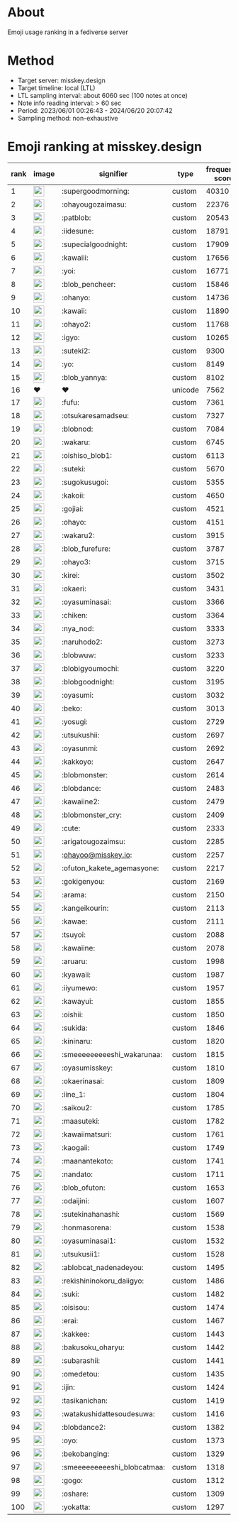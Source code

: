 # About
Emoji usage ranking in a fediverse server

# Method
- Target server: misskey.design
- Target timeline: local (LTL)
- LTL sampling interval: about 6060 sec (100 notes at once)
- Note info reading interval: > 60 sec
- Period: 2023/06/01 00:26:43 - 2024/06/20 20:07:42 
- Sampling method: non-exhaustive

# Emoji ranking at misskey.design

|rank|image|signifier|type|frequency score|
|----|----|----|----|----|
|1|<img height="24" src="https://misskey.design/emoji/supergoodmorning.webp">|:supergoodmorning:|custom|40310|
|2|<img height="24" src="https://misskey.design/emoji/ohayougozaimasu.webp">|:ohayougozaimasu:|custom|22376|
|3|<img height="24" src="https://misskey.design/emoji/patblob.webp">|:patblob:|custom|20543|
|4|<img height="24" src="https://misskey.design/emoji/iidesune.webp">|:iidesune:|custom|18791|
|5|<img height="24" src="https://misskey.design/emoji/supecialgoodnight.webp">|:supecialgoodnight:|custom|17909|
|6|<img height="24" src="https://misskey.design/emoji/kawaiii.webp">|:kawaiii:|custom|17656|
|7|<img height="24" src="https://misskey.design/emoji/yoi.webp">|:yoi:|custom|16771|
|8|<img height="24" src="https://misskey.design/emoji/blob_pencheer.webp">|:blob_pencheer:|custom|15846|
|9|<img height="24" src="https://misskey.design/emoji/ohanyo.webp">|:ohanyo:|custom|14736|
|10|<img height="24" src="https://misskey.design/emoji/kawaii.webp">|:kawaii:|custom|11890|
|11|<img height="24" src="https://misskey.design/emoji/ohayo2.webp">|:ohayo2:|custom|11768|
|12|<img height="24" src="https://misskey.design/emoji/igyo.webp">|:igyo:|custom|10265|
|13|<img height="24" src="https://misskey.design/emoji/suteki2.webp">|:suteki2:|custom|9300|
|14|<img height="24" src="https://misskey.design/emoji/yo.webp">|:yo:|custom|8149|
|15|<img height="24" src="https://misskey.design/emoji/blob_yannya.webp">|:blob_yannya:|custom|8102|
|16|❤|❤|unicode|7562|
|17|<img height="24" src="https://misskey.design/emoji/fufu.webp">|:fufu:|custom|7361|
|18|<img height="24" src="https://misskey.design/emoji/otsukaresamadseu.webp">|:otsukaresamadseu:|custom|7327|
|19|<img height="24" src="https://misskey.design/emoji/blobnod.webp">|:blobnod:|custom|7084|
|20|<img height="24" src="https://misskey.design/emoji/wakaru.webp">|:wakaru:|custom|6745|
|21|<img height="24" src="https://misskey.design/emoji/oishiso_blob1.webp">|:oishiso_blob1:|custom|6113|
|22|<img height="24" src="https://misskey.design/emoji/suteki.webp">|:suteki:|custom|5670|
|23|<img height="24" src="https://misskey.design/emoji/sugokusugoi.webp">|:sugokusugoi:|custom|5355|
|24|<img height="24" src="https://misskey.design/emoji/kakoii.webp">|:kakoii:|custom|4650|
|25|<img height="24" src="https://misskey.design/emoji/gojiai.webp">|:gojiai:|custom|4521|
|26|<img height="24" src="https://misskey.design/emoji/ohayo.webp">|:ohayo:|custom|4151|
|27|<img height="24" src="https://misskey.design/emoji/wakaru2.webp">|:wakaru2:|custom|3915|
|28|<img height="24" src="https://misskey.design/emoji/blob_furefure.webp">|:blob_furefure:|custom|3787|
|29|<img height="24" src="https://misskey.design/emoji/ohayo3.webp">|:ohayo3:|custom|3715|
|30|<img height="24" src="https://misskey.design/emoji/kirei.webp">|:kirei:|custom|3502|
|31|<img height="24" src="https://misskey.design/emoji/okaeri.webp">|:okaeri:|custom|3431|
|32|<img height="24" src="https://misskey.design/emoji/oyasuminasai.webp">|:oyasuminasai:|custom|3366|
|33|<img height="24" src="https://misskey.design/emoji/chiken.webp">|:chiken:|custom|3364|
|34|<img height="24" src="https://misskey.design/emoji/nya_nod.webp">|:nya_nod:|custom|3333|
|35|<img height="24" src="https://misskey.design/emoji/naruhodo2.webp">|:naruhodo2:|custom|3273|
|36|<img height="24" src="https://misskey.design/emoji/blobwuw.webp">|:blobwuw:|custom|3233|
|37|<img height="24" src="https://misskey.design/emoji/blobigyoumochi.webp">|:blobigyoumochi:|custom|3220|
|38|<img height="24" src="https://misskey.design/emoji/blobgoodnight.webp">|:blobgoodnight:|custom|3195|
|39|<img height="24" src="https://misskey.design/emoji/oyasumi.webp">|:oyasumi:|custom|3032|
|40|<img height="24" src="https://misskey.design/emoji/beko.webp">|:beko:|custom|3013|
|41|<img height="24" src="https://misskey.design/emoji/yosugi.webp">|:yosugi:|custom|2729|
|42|<img height="24" src="https://misskey.design/emoji/utsukushii.webp">|:utsukushii:|custom|2697|
|43|<img height="24" src="https://misskey.design/emoji/oyasunmi.webp">|:oyasunmi:|custom|2692|
|44|<img height="24" src="https://misskey.design/emoji/kakkoyo.webp">|:kakkoyo:|custom|2647|
|45|<img height="24" src="https://misskey.design/emoji/blobmonster.webp">|:blobmonster:|custom|2614|
|46|<img height="24" src="https://misskey.design/emoji/blobdance.webp">|:blobdance:|custom|2483|
|47|<img height="24" src="https://misskey.design/emoji/kawaiine2.webp">|:kawaiine2:|custom|2479|
|48|<img height="24" src="https://misskey.design/emoji/blobmonster_cry.webp">|:blobmonster_cry:|custom|2409|
|49|<img height="24" src="https://misskey.design/emoji/cute.webp">|:cute:|custom|2333|
|50|<img height="24" src="https://misskey.design/emoji/arigatougozaimsu.webp">|:arigatougozaimsu:|custom|2285|
|51|<img height="24" src="https://misskey.design/emoji/ohayoo.webp">|:ohayoo@misskey.io:|custom|2257|
|52|<img height="24" src="https://misskey.design/emoji/ofuton_kakete_agemasyone.webp">|:ofuton_kakete_agemasyone:|custom|2217|
|53|<img height="24" src="https://misskey.design/emoji/gokigenyou.webp">|:gokigenyou:|custom|2169|
|54|<img height="24" src="https://misskey.design/emoji/arama.webp">|:arama:|custom|2150|
|55|<img height="24" src="https://misskey.design/emoji/kangeikourin.webp">|:kangeikourin:|custom|2113|
|56|<img height="24" src="https://misskey.design/emoji/kawae.webp">|:kawae:|custom|2111|
|57|<img height="24" src="https://misskey.design/emoji/tsuyoi.webp">|:tsuyoi:|custom|2088|
|58|<img height="24" src="https://misskey.design/emoji/kawaiine.webp">|:kawaiine:|custom|2078|
|59|<img height="24" src="https://misskey.design/emoji/aruaru.webp">|:aruaru:|custom|1998|
|60|<img height="24" src="https://misskey.design/emoji/kyawaii.webp">|:kyawaii:|custom|1987|
|61|<img height="24" src="https://misskey.design/emoji/iiyumewo.webp">|:iiyumewo:|custom|1957|
|62|<img height="24" src="https://misskey.design/emoji/kawayui.webp">|:kawayui:|custom|1855|
|63|<img height="24" src="https://misskey.design/emoji/oishii.webp">|:oishii:|custom|1850|
|64|<img height="24" src="https://misskey.design/emoji/sukida.webp">|:sukida:|custom|1846|
|65|<img height="24" src="https://misskey.design/emoji/kininaru.webp">|:kininaru:|custom|1820|
|66|<img height="24" src="https://misskey.design/emoji/smeeeeeeeeeshi_wakarunaa.webp">|:smeeeeeeeeeshi_wakarunaa:|custom|1815|
|67|<img height="24" src="https://misskey.design/emoji/oyasumisskey.webp">|:oyasumisskey:|custom|1810|
|68|<img height="24" src="https://misskey.design/emoji/okaerinasai.webp">|:okaerinasai:|custom|1809|
|69|<img height="24" src="https://misskey.design/emoji/iine_1.webp">|:iine_1:|custom|1804|
|70|<img height="24" src="https://misskey.design/emoji/saikou2.webp">|:saikou2:|custom|1785|
|71|<img height="24" src="https://misskey.design/emoji/maasuteki.webp">|:maasuteki:|custom|1782|
|72|<img height="24" src="https://misskey.design/emoji/kawaiimatsuri.webp">|:kawaiimatsuri:|custom|1761|
|73|<img height="24" src="https://misskey.design/emoji/kaogaii.webp">|:kaogaii:|custom|1749|
|74|<img height="24" src="https://misskey.design/emoji/maanantekoto.webp">|:maanantekoto:|custom|1741|
|75|<img height="24" src="https://misskey.design/emoji/nandato.webp">|:nandato:|custom|1711|
|76|<img height="24" src="https://misskey.design/emoji/blob_ofuton.webp">|:blob_ofuton:|custom|1653|
|77|<img height="24" src="https://misskey.design/emoji/odaijini.webp">|:odaijini:|custom|1607|
|78|<img height="24" src="https://misskey.design/emoji/sutekinahanashi.webp">|:sutekinahanashi:|custom|1569|
|79|<img height="24" src="https://misskey.design/emoji/honmasorena.webp">|:honmasorena:|custom|1538|
|80|<img height="24" src="https://misskey.design/emoji/oyasuminasai1.webp">|:oyasuminasai1:|custom|1532|
|81|<img height="24" src="https://misskey.design/emoji/utsukusii1.webp">|:utsukusii1:|custom|1528|
|82|<img height="24" src="https://misskey.design/emoji/ablobcat_nadenadeyou.webp">|:ablobcat_nadenadeyou:|custom|1495|
|83|<img height="24" src="https://misskey.design/emoji/rekishininokoru_daiigyo.webp">|:rekishininokoru_daiigyo:|custom|1486|
|84|<img height="24" src="https://misskey.design/emoji/suki.webp">|:suki:|custom|1482|
|85|<img height="24" src="https://misskey.design/emoji/oisisou.webp">|:oisisou:|custom|1474|
|86|<img height="24" src="https://misskey.design/emoji/erai.webp">|:erai:|custom|1467|
|87|<img height="24" src="https://misskey.design/emoji/kakkee.webp">|:kakkee:|custom|1443|
|88|<img height="24" src="https://misskey.design/emoji/bakusoku_oharyu.webp">|:bakusoku_oharyu:|custom|1442|
|89|<img height="24" src="https://misskey.design/emoji/subarashii.webp">|:subarashii:|custom|1441|
|90|<img height="24" src="https://misskey.design/emoji/omedetou.webp">|:omedetou:|custom|1435|
|91|<img height="24" src="https://misskey.design/emoji/ijin.webp">|:ijin:|custom|1424|
|92|<img height="24" src="https://misskey.design/emoji/tasikanichan.webp">|:tasikanichan:|custom|1419|
|93|<img height="24" src="https://misskey.design/emoji/watakushidattesoudesuwa.webp">|:watakushidattesoudesuwa:|custom|1416|
|94|<img height="24" src="https://misskey.design/emoji/blobdance2.webp">|:blobdance2:|custom|1382|
|95|<img height="24" src="https://misskey.design/emoji/oyo.webp">|:oyo:|custom|1373|
|96|<img height="24" src="https://misskey.design/emoji/bekobanging.webp">|:bekobanging:|custom|1329|
|97|<img height="24" src="https://misskey.design/emoji/smeeeeeeeeeshi_blobcatmaa.webp">|:smeeeeeeeeeshi_blobcatmaa:|custom|1318|
|98|<img height="24" src="https://misskey.design/emoji/gogo.webp">|:gogo:|custom|1312|
|99|<img height="24" src="https://misskey.design/emoji/oshare.webp">|:oshare:|custom|1309|
|100|<img height="24" src="https://misskey.design/emoji/yokatta.webp">|:yokatta:|custom|1297|

